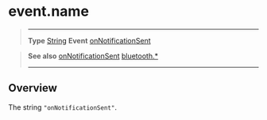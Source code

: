 # event.name

> --------------------- ------------------------------------------------------------------------------------------
> __Type__              [String](https://docs.coronalabs.com/api/type/String.html)
> __Event__             [onNotificationSent](/plugin/bluetooth/type/Server/event/onNotificationSent/)


> __See also__          [onNotificationSent](/plugin/bluetooth/type/Server/event/onNotificationSent/)
>						[bluetooth.*](/plugin/bluetooth/)
> --------------------- ------------------------------------------------------------------------------------------

## Overview

The string `"onNotificationSent"`.